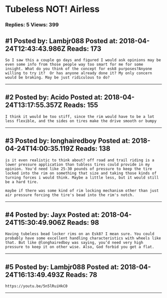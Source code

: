# Tubeless NOT! Airless

### Replies: 5 Views: 399

## \#1 Posted by: Lambjr088 Posted at: 2018-04-24T12:43:43.986Z Reads: 173

```
So I saw this a couple go days and figured I would ask opinions may be even some info from those people way too smart for me for some insight. What do you think of the concept for esk8 purposes?Anyone willing to try it?  Or has anyone already done it? My only concern would be braking. May be just ridiculous to do?
```

---
## \#2 Posted by: Acido Posted at: 2018-04-24T13:17:55.357Z Reads: 155

```
I think it would be too stiff, since the rim would have to be a lot less flexible, and the sides on tires make the drive smooth or bumpy
```

---
## \#3 Posted by: longhairedboy Posted at: 2018-04-24T14:00:35.119Z Reads: 138

```
is it even realistic to think about? off road and trail riding is a lower pressure application than tubless tires could provide in my opinion. You'd need like 25-30 pounds of pressure to keep the tire locked into the rim on something that size and taking those kinds of turning forces i would think. Maybe a little less, but it would still be a hard tire. 

maybe if there was some kind of rim locking mechanism other than just air pressure forcing the tire's bead into the rim's notch.
```

---
## \#4 Posted by: Jayx Posted at: 2018-04-24T15:30:49.906Z Reads: 98

```
Having tubeless bead locker rims on an Esk8? I mean sure. You could probably have some excellent handling characteristics with wheels like that. But like @longhairedboy was saying, you’d need very high pressure to keep it on other wise. Also, God forbid you get a flat.
```

---
## \#5 Posted by: Lambjr088 Posted at: 2018-04-24T16:13:49.493Z Reads: 78

```
https://youtu.be/5n5lRuiHkC0
```

---
